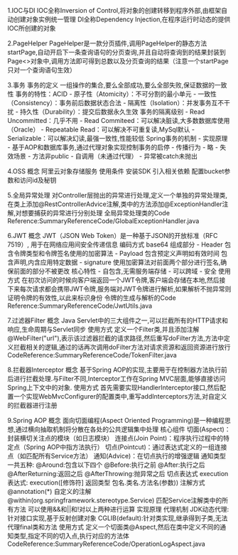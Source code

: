 1.IOC与DI
    IOC全称Inversion of Control,将对象的创建转移到程序外部,由框架自动创建对象实例统一管理
    DI全称Dependency Injection,在程序运行时动态的提供IOC所创建的对象

2.PageHelper
    PageHelper是一款分页插件,调用PageHelper的静态方法startPage,自动开启下一条查询语句的分页查询,并且自动将查询到的结果封装到Page<>对象中,调用方法即可得到总数以及分页查询的结果（注意一个startPage只对一个查询语句生效）

3.事务
    事务的定义
        一组操作的集合,要么全部成功,要么全部失败,保证数据的一致性
    事务的特性：ACID
        - ‌原子性‌（Atomicity）：不可分割的最小单元
        - ‌一致性‌（Consistency）：事务前后数据状态合法
        - ‌隔离性‌（Isolation）：并发事务互不干扰
        - ‌持久性‌（Durability）：提交后数据永久生效
    事务的隔离级别
        - Read Uncommitted：几乎不用
        - Read Commiteed：可以解决脏读,大多数数据库使用（Oracle）
        - Repeatable Read：可以解决不可重复读,MySql默认
        - Serializable：可以解决幻读,最强一致性,性能较低
    Spring事务的机制
        - 实现原理
            - 基于AOP和数据库事务,通过代理对象实现控制事务的启停
        - 传播行为
            - 略
        - 失效场景
            - 方法非public
            - 自调用（未通过代理）
            - 异常被catch未抛出

4.OSS
    概念
        阿里云对象存储服务
    使用条件
        安装SDK
        引入相关依赖
        配置bucket参数和访问id及秘钥

5.全局异常处理
    对Controller层抛出的异常进行处理,定义一个单独的异常处理类,在类上添加@RestControllerAdvice注解,类中的方法添加@ExceptionHandler注解,对想要捕获的异常进行分别处理
    全局异常处理类的Code Reference:SummaryReferenceCode/GlobalExceptionHandler.java

6.JWT
    概念
        JWT（JSON Web Token）是一种基于JSON的开放标准（RFC 7519）,
用于在网络应用间安全传递信息
    编码方式
        base64
    组成部分
        - Header
            包含令牌类型和令牌签名使用的加密算法
        - Payload
            包含预定义声明如有效时间
            包含声明,内含应用特定数据
        - signature
            使用加密算法对前面两个部分进行签名,确保前面的部分不被更改
    核心特性
        - 自包含,无需服务端存储
        - 可以跨域
        - 安全
    使用方式
        在初次访问的时候向客户端返回一个JWT令牌,客户端会存储在本地,然后接下来每次请求都会携带JWT令牌,服务端对JWT令牌进行解析,如果解析不抛异常则证明令牌的有效性,以此来标识身份
        令牌的生成与解析的Code Reference:SummaryReferenceCode/JwtUtils.java

7.过滤器Filter
    概念
        Java Servlet中的三大组件之一,可以拦截所有的HTTP请求和响应,生命周期与Servlet同步
    使用方式
        定义一个Filter类,并且添加注解@WebFilter("url"),表示该过滤器拦截的请求路径,然后重写doFilter方法,方法中定义拦截相关的逻辑,通过的话再次调用doFilter方法对请求资源和返回资源进行放行
        CodeReference:SummaryReferenceCode/TokenFilter.java

8.拦截器Interceptor
    概念
        基于Spring AOP的实现,主要用于在控制器方法执行前后进行拦截处理.与Filter不同,Interceptor工作在Spring MVC层面,能够直接访问Spring上下文中的对象.
    使用方式
        首先需要实现HandlerInterceptor接口,然后配置一个实现WebMvcConfigurer的配置类中,重写addInterceptors方法,对自定义的拦截器进行注册

9.Spring AOP
    概念
        面向切面编程(Aspect Oriented Programming)是一种编程思想,通过横向抽取机制将分散在各处的公共逻辑集中处理
    核心组件 
        切面(Aspect)‌：封装横切关注点的模块（如日志模块）
        连接点(Join Point)‌：程序执行过程中的特定点（Spring AOP中指方法执行）
        切点(Pointcut)‌：通过表达式定义的一组连接点（如匹配所有Service方法）
        通知(Advice)‌：在切点执行的增强逻辑
    通知类型
        一共五种:
            @Around:包含以下四个
            @Before:执行之前
            @After:执行之后
            @AfterReturning:返回之后
            @AfterThrowing:抛异常之后
    切点表达式
        execution表达式:
            execution([修饰符] 返回类型 包名.类名.方法名(参数))
        注解方式
            @annotation(*) 自定义的注解
            @within(org.springframework.stereotype.Service) 匹配Service注解类中的所有方法
        可以使用&&和||和!对以上两种进行运算
    实现原理
        代理机制
            JDK动态代理:针对接口实现,基于反射创建对象
            CGLIB(default):针对类实现,继承得到子类,无法代理final类和方法
    使用方式
        定义一个切面类@Aspect,然后在类中定义不同的通知类型,指定不同的切入点,执行对应的方法体
        CodeReference:SummaryReferenceCode/OperationLogAspect.java